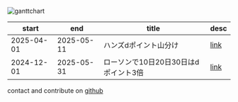 
![ganttchart](https://usop4.github.io/pokanpo/ganttchart.png)

|start     |end       |title|desc|
|----------|----------|-----|----|
|2025-04-01|2025-05-11|ハンズdポイント山分け|[link](https://info.hands.net/campaign/2504-dpoint.html)|
|2024-12-01|2025-05-31|ローソンで10日20日30日はdポイント3倍|[link](https://dpoint.docomo.ne.jp/cp_7/lawson_241210_5910/index.html)|

contact and contribute on [github](https://github.com/usop4/pokanpo)
